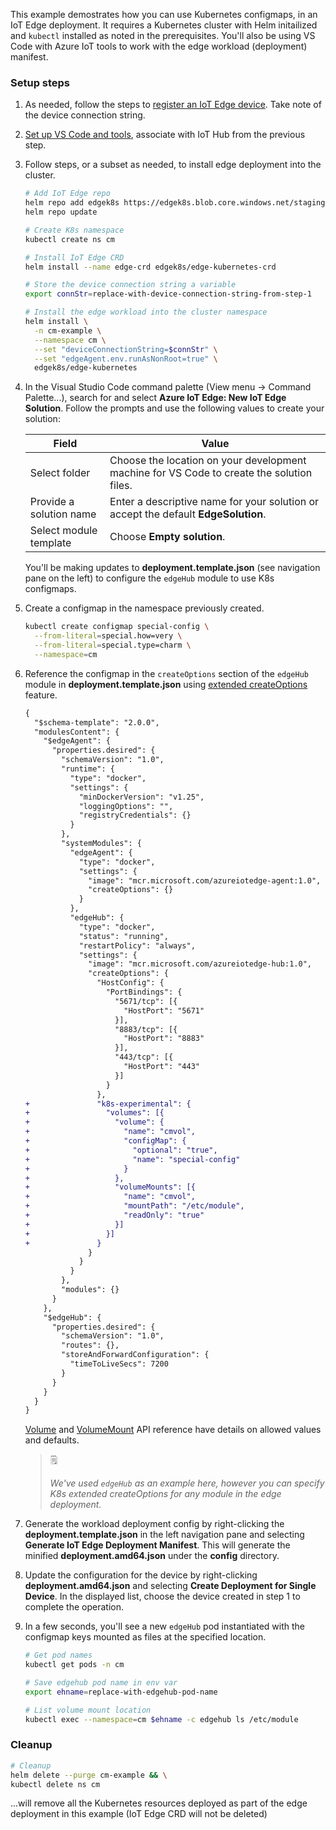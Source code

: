 This example demostrates how you can use Kubernetes configmaps, in an IoT Edge deployment.  It requires a Kubernetes cluster with Helm initailized and `kubectl` installed as noted in the prerequisites. You'll also be using VS Code with Azure IoT tools to work with the edge workload (deployment) manifest.

### Setup steps

1. As needed, follow the steps to [register an IoT Edge device](https://docs.microsoft.com/en-us/azure/iot-edge/quickstart-linux#register-an-iot-edge-device). Take note of the device connection string.

1. [Set up VS Code and tools](https://docs.microsoft.com/en-us/azure/iot-edge/tutorial-develop-for-linux#set-up-vs-code-and-tools), associate with IoT Hub from the previous step.

1. Follow steps, or a subset as needed, to install edge deployment into the cluster.

    ```bash
    # Add IoT Edge repo
    helm repo add edgek8s https://edgek8s.blob.core.windows.net/staging  
    helm repo update

    # Create K8s namespace
    kubectl create ns cm

    # Install IoT Edge CRD
    helm install --name edge-crd edgek8s/edge-kubernetes-crd  

    # Store the device connection string a variable
    export connStr=replace-with-device-connection-string-from-step-1

    # Install the edge workload into the cluster namespace
    helm install \
      -n cm-example \
      --namespace cm \
      --set "deviceConnectionString=$connStr" \
      --set "edgeAgent.env.runAsNonRoot=true" \
      edgek8s/edge-kubernetes
    ```

1. In the Visual Studio Code command palette (View menu -> Command Palette...), search for and select **Azure IoT Edge: New IoT Edge Solution**. Follow the prompts and use the following values to create your solution: 

   | Field | Value |
   | ----- | ----- |
   | Select folder | Choose the location on your development machine for VS Code to create the solution files. |
   | Provide a solution name | Enter a descriptive name for your solution or accept the default **EdgeSolution**. |
   | Select module template | Choose **Empty solution**. |

   You'll be making updates to **deployment.template.json** (see navigation pane on the left) to configure the `edgeHub` module to use K8s configmaps.

1. Create a configmap in the namespace previously created.

    ```bash
    kubectl create configmap special-config \
      --from-literal=special.how=very \
      --from-literal=special.type=charm \
      --namespace=cm
    ```

1. Reference the configmap in the `createOptions` section of the `edgeHub` module in **deployment.template.json** using [extended createOptions](https://github.com/Azure/iotedge/blob/master/kubernetes/doc/create-options.md) feature.


    ```diff
    {
      "$schema-template": "2.0.0",
      "modulesContent": {
        "$edgeAgent": {
          "properties.desired": {
            "schemaVersion": "1.0",
            "runtime": {
              "type": "docker",
              "settings": {
                "minDockerVersion": "v1.25",
                "loggingOptions": "",
                "registryCredentials": {}
              }
            },
            "systemModules": {
              "edgeAgent": {
                "type": "docker",
                "settings": {
                  "image": "mcr.microsoft.com/azureiotedge-agent:1.0",
                  "createOptions": {}
                }
              },
              "edgeHub": {
                "type": "docker",
                "status": "running",
                "restartPolicy": "always",
                "settings": {
                  "image": "mcr.microsoft.com/azureiotedge-hub:1.0",
                  "createOptions": {
                    "HostConfig": {
                      "PortBindings": {
                        "5671/tcp": [{
                          "HostPort": "5671"
                        }],
                        "8883/tcp": [{
                          "HostPort": "8883"
                        }],
                        "443/tcp": [{
                          "HostPort": "443"
                        }]
                      }
                    },
    +               "k8s-experimental": {
    +                 "volumes": [{
    +                   "volume": {
    +                     "name": "cmvol",
    +                     "configMap": {
    +                       "optional": "true",
    +                       "name": "special-config"
    +                     }
    +                   },
    +                   "volumeMounts": [{
    +                     "name": "cmvol",
    +                     "mountPath": "/etc/module",
    +                     "readOnly": "true"
    +                   }]
    +                 }]
    +               }
                  }
                }
              }
            },
            "modules": {}
          }
        },
        "$edgeHub": {
          "properties.desired": {
            "schemaVersion": "1.0",
            "routes": {},
            "storeAndForwardConfiguration": {
              "timeToLiveSecs": 7200
            }
          }
        }
      }
    } 
    ```

    [Volume](https://kubernetes.io/docs/reference/generated/kubernetes-api/v1.12/#volume-v1-core) and [VolumeMount](https://kubernetes.io/docs/reference/generated/kubernetes-api/v1.12/#volumemount-v1-core) API reference have details on allowed values and defaults.

    >🗒
    >
    >*We've used `edgeHub` as an example here, however you can specify K8s extended createOptions for any module in the edge deployment.*

1. Generate the workload deployment config by right-clicking the **deployment.template.json** in the left navigation pane and selecting **Generate IoT Edge Deployment Manifest**. This will generate the minified **deployment.amd64.json** under the **config** directory.

1. Update the configuration for the device by right-clicking **deployment.amd64.json** and selecting **Create Deployment for Single Device**. In the displayed list, choose the device created in step 1 to complete the operation.

1. In a few seconds, you'll see a new `edgeHub` pod instantiated with the configmap keys mounted as files at the specified location. 

    ```bash
    # Get pod names
    kubectl get pods -n cm

    # Save edgehub pod name in env var
    export ehname=replace-with-edgehub-pod-name

    # List volume mount location
    kubectl exec --namespace=cm $ehname -c edgehub ls /etc/module

    ```

### Cleanup

```bash
# Cleanup
helm delete --purge cm-example && \
kubectl delete ns cm
 ``` 
 ...will remove all the  Kubernetes resources deployed as part of the edge deployment in this example (IoT Edge CRD will not be deleted)





